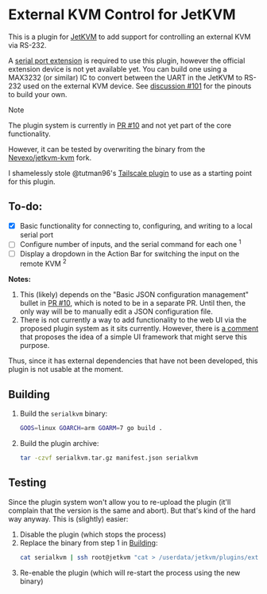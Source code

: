 # External KVM Control for JetKVM

This is a plugin for [JetKVM](https://jetkvm.com/) to add support for controlling an external KVM via RS-232.

A [serial port extension](https://jetkvm.com/docs/peripheral-devices/extension-port) is required to use this plugin, however the official extension device is not yet available yet.  You can build one using a MAX3232 (or similar) IC to convert between the UART in the JetKVM to RS-232 used on the external KVM device.  See [discussion #101](https://github.com/jetkvm/kvm/discussions/101) for the pinouts to build your own. 

> [!NOTE]
> The plugin system is currently in [PR #10](https://github.com/jetkvm/kvm/pull/10) and not yet part of the core functionality.
> 
> However, it can be tested by overwriting the binary from the [Nevexo/jetkvm-kvm](https://github.com/Nevexo/jetkvm-kvm) fork. 

I shamelessly stole @tutman96's [Tailscale plugin](https://github.com/tutman96/jetkvm-plugin-tailscale) to use as a starting point for this plugin.


## To-do:

- [x] Basic functionality for connecting to, configuring, and writing to a local serial port
- [ ] Configure number of inputs, and the serial command for each one <sup>1</sup>
- [ ] Display a dropdown in the Action Bar for switching the input on the remote KVM <sup>2</sup>

**Notes:**
1. This (likely) depends on the "Basic JSON configuration management" bullet in [PR #10](https://github.com/jetkvm/kvm/pull/10), which is noted to be in a separate PR.  Until then, the only way will be to manually edit a JSON configuration file.
2. There is not currently a way to add functionality to the web UI via the proposed plugin system as it sits currently.  However, there is [a comment](https://github.com/jetkvm/kvm/discussions/9#discussioncomment-11756044) that proposes the idea of a simple UI framework that might serve this purpose.

Thus, since it has external dependencies that have not been developed, this plugin is not usable at the moment.


## Building

1. Build the `serialkvm` binary:
   ```bash
   GOOS=linux GOARCH=arm GOARM=7 go build .
   ``` 

2. Build the plugin archive:
   ```bash
   tar -czvf serialkvm.tar.gz manifest.json serialkvm
   ```


## Testing

Since the plugin system won't allow you to re-upload the plugin (it'll complain that the version is the same and abort).  But that's kind of the hard way anyway.  This is (slightly) easier:

1. Disable the plugin (which stops the process)
2. Replace the binary from step 1 in [Building](#building):
   ```bash
   cat serialkvm | ssh root@jetkvm "cat > /userdata/jetkvm/plugins/extracts/<uuid>/serialkvm"
   ```
3. Re-enable the plugin (which will re-start the process using the new binary)
